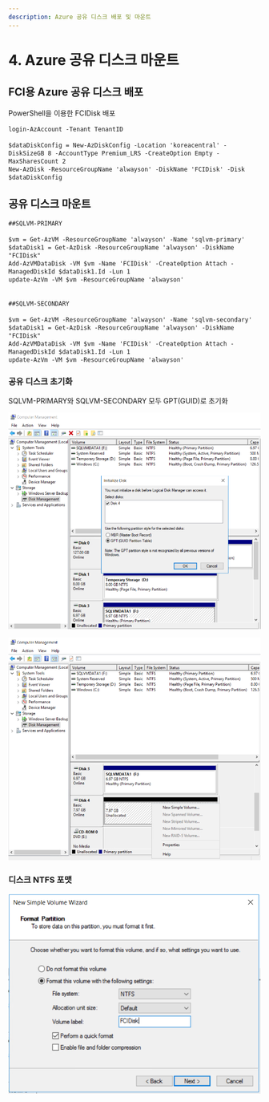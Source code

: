 ```yaml
---
description: Azure 공유 디스크 배포 및 마운트
---
```


# 4. Azure 공유 디스크 마운트

## FCI용 Azure 공유 디스크 배포 

PowerShell을 이용한 FCIDisk 배포 

```
login-AzAccount -Tenant TenantID

$dataDiskConfig = New-AzDiskConfig -Location 'koreacentral' -DiskSizeGB 8 -AccountType Premium_LRS -CreateOption Empty -MaxSharesCount 2
New-AzDisk -ResourceGroupName 'alwayson' -DiskName 'FCIDisk' -Disk $dataDiskConfig

```

## 공유 디스크 마운트 

```text
##SQLVM-PRIMARY 

$vm = Get-AzVM -ResourceGroupName 'alwayson' -Name 'sqlvm-primary'
$dataDisk1 = Get-AzDisk -ResourceGroupName 'alwayson' -DiskName "FCIDisk"
Add-AzVMDataDisk -VM $vm -Name 'FCIDisk' -CreateOption Attach -ManagedDiskId $dataDisk1.Id -Lun 1
update-AzVm -VM $vm -ResourceGroupName 'alwayson'


##SQLVM-SECONDARY

$vm = Get-AzVM -ResourceGroupName 'alwayson' -Name 'sqlvm-secondary'
$dataDisk1 = Get-AzDisk -ResourceGroupName 'alwayson' -DiskName "FCIDisk"
Add-AzVMDataDisk -VM $vm -Name 'FCIDisk' -CreateOption Attach -ManagedDiskId $dataDisk1.Id -Lun 1
update-AzVm -VM $vm -ResourceGroupName 'alwayson'
```

### 공유 디스크 초기화 

SQLVM-PRIMARY와 SQLVM-SECONDARY 모두 GPT\(GUID\)로 초기화 

![](../../../.gitbook/assets/vm_setting5.png)

![](../../../.gitbook/assets/vm_setting6.png)

### 디스크 NTFS 포맷 

![](../../../.gitbook/assets/vm_setting7.png)



